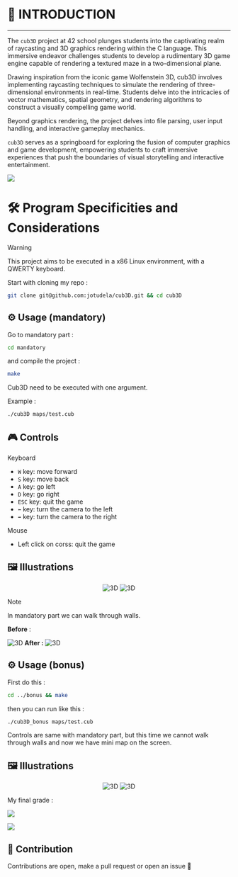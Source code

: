 # 🚀 INTRODUCTION

---

The `cub3D` project at 42 school plunges students into the captivating realm of raycasting and 3D graphics rendering within the C language. This immersive endeavor challenges students to develop a rudimentary 3D game engine capable of rendering a textured maze in a two-dimensional plane.

Drawing inspiration from the iconic game Wolfenstein 3D, cub3D involves implementing raycasting techniques to simulate the rendering of three-dimensional environments in real-time. Students delve into the intricacies of vector mathematics, spatial geometry, and rendering algorithms to construct a visually compelling game world.

Beyond graphics rendering, the project delves into file parsing, user input handling, and interactive gameplay mechanics.

`cub3D` serves as a springboard for exploring the fusion of computer graphics and game development, empowering students to craft immersive experiences that push the boundaries of visual storytelling and interactive entertainment.

![](https://raw.githubusercontent.com/andreasbm/readme/master/assets/lines/rainbow.png)

# 🛠️  Program Specificities and Considerations

> [!WARNING]
> This project aims to be executed in a x86 Linux environment, with a QWERTY keyboard.

Start with cloning my repo :
```bash
git clone git@github.com:jotudela/cub3D.git && cd cub3D
```

## ⚙️ Usage (mandatory)

Go to mandatory part :
```bash
cd mandatory
```

and compile the project :
```bash
make
```

Cub3D need to be executed with one argument.

Example :
```bash
./cub3D maps/test.cub
```

## 🎮 Controls

Keyboard
- ```W``` key: move forward
- ```S``` key: move back
- ```A``` key: go left
- ```D``` key: go right
- ```ESC``` key: quit the game
- ```⬅️``` key: turn the camera to the left
- ```➡️``` key: turn the camera to the right

Mouse
- Left click on corss: quit the game

## 🖼️ Illustrations
<p align="center">
  <img src="imgs/imgM1.png" alt="3D">
  <img src="imgs/imgM2.png" alt="3D">
</p>

> [!NOTE]
> In mandatory part we can walk through walls.

<p align="center">
  <p align="left"><strong>Before</strong> :</p>
  <img src="imgs/imgM3.png" alt="3D">
  <strong>After :</strong>
  <img src="imgs/imgM4.png" alt="3D">
</p>

## ⚙️ Usage (bonus)

First do this :
```bash
cd ../bonus && make
```

then you can run like this :
```bash
./cub3D_bonus maps/test.cub
```

Controls are same with mandatory part, but this time we cannot walk through walls and now we have mini map on the screen.

## 🖼️ Illustrations
<p align="center">
  <img src="imgs/imgB1.png" alt="3D">
  <img src="imgs/imgB2.png" alt="3D">
</p>

My final grade :

![](imgs/110_percent.png)

![](https://raw.githubusercontent.com/andreasbm/readme/master/assets/lines/rainbow.png)

## 🤝 Contribution
Contributions are open, make a pull request or open an issue 🚀

